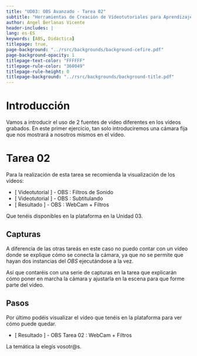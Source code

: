 ```yaml
---
title: "UD03: OBS Avanzado - Tarea 02"
subtitle: "Herramientas de Creación de Vídeotutoriales para Aprendizaje Basado en Servicios"
author: Angel Berlanas Vicente
header-includes: |
lang: es-ES
keywords: [ABS, Didáctica]
titlepage: true,
page-background: "../rsrc/backgrounds/background-cefire.pdf"
page-background-opacity: 1
titlepage-text-color: "FFFFFF"
titlepage-rule-color: "360049"
titlepage-rule-height: 0
titlepage-background: "../rsrc/backgrounds/background-title.pdf"
---
```


# Introducción

Vamos a introducir el uso de 2 fuentes de vídeo diferentes en los vídeos grabados. En este primer ejercicio, tan solo introduciremos una cámara fija que nos mostrará a nosotros mismos en el vídeo.

# Tarea 02

Para la realización de esta tarea se recomienda la visualización de los vídeos:

- [ Videotutorial ] - OBS : Filtros de Sonido
- [ Videotutorial ] - OBS : Subtitulando
- [ Resultado ] - OBS : WebCam + Filtros

Que tenéis disponibles en la plataforma en la Unidad 03.

## Capturas

A diferencia de las otras tareás en este caso no puedo contar con un vídeo donde se explique cómo se conecta la cámara, ya que no se permite que hayan dos instancias del *OBS* ejecutándose a la vez. 

Así que contaréis con una serie de capturas en la tarea que explicarán cómo poner en marcha la cámara y ajustarla en la escena para que forme parte del vídeo.

## Pasos


Por último podéis visualizar el vídeo que tenéis en la plataforma para ver cómo puede quedar.

- [ Resultado ] - OBS Tarea 02 : WebCam + Filtros

La temática la elegís vosotr@s.





